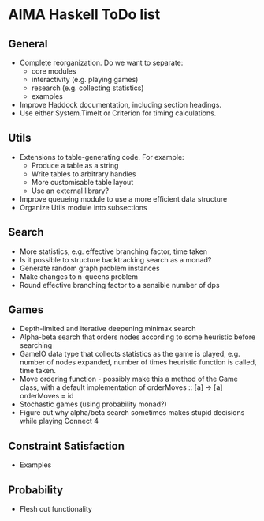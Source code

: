 # AIMA Haskell ToDo list

## General

- Complete reorganization. Do we want to separate:
  - core modules
  - interactivity (e.g. playing games)
  - research (e.g. collecting statistics)
  - examples
- Improve Haddock documentation, including section headings.
- Use either System.TimeIt or Criterion for timing calculations.

## Utils

- Extensions to table-generating code. For example:
  - Produce a table as a string
  - Write tables to arbitrary handles
  - More customisable table layout
  - Use an external library?
- Improve queueing module to use a more efficient data structure
- Organize Utils module into subsections

## Search

- More statistics, e.g. effective branching factor, time taken
- Is it possible to structure backtracking search as a monad?
- Generate random graph problem instances
- Make changes to n-queens problem
- Round effective branching factor to a sensible number of dps

## Games

- Depth-limited and iterative deepening minimax search
- Alpha-beta search that orders nodes according to some heuristic before searching
- GameIO data type that collects statistics as the game is played, e.g. number of nodes expanded, number of times heuristic function is called, time taken.
- Move ordering function - possibly make this a method of the Game class, with a default implementation of
    orderMoves :: [a] -> [a]
    orderMoves = id
- Stochastic games (using probability monad?)
- Figure out why alpha/beta search sometimes makes stupid decisions while playing Connect 4

## Constraint Satisfaction

- Examples

## Probability

- Flesh out functionality